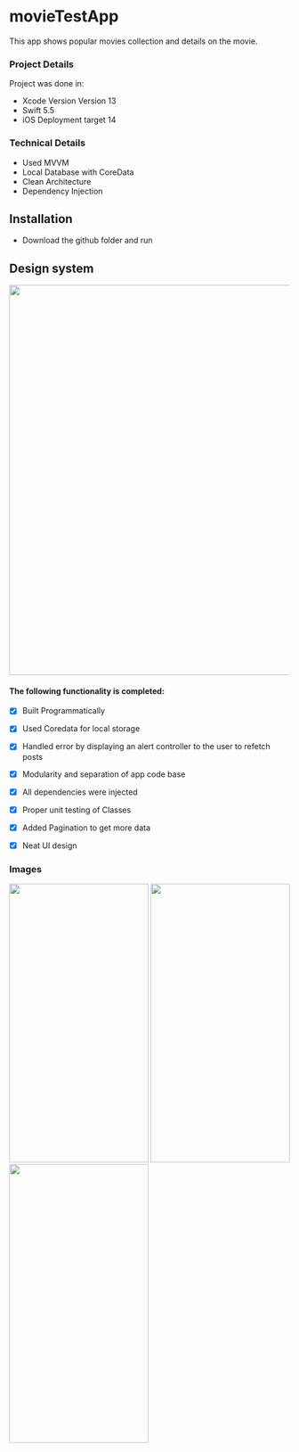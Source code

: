 # movieTestApp

This app shows popular movies collection and details on the movie.

### Project Details 

Project was done in:
* Xcode Version Version 13
* Swift 5.5
* iOS Deployment target 14

### Technical Details
* Used MVVM
* Local Database with CoreData
* Clean Architecture
* Dependency Injection

## Installation
* Download the github folder and run

## Design system

 <img width="700" height="700" src="https://github.com/Crowntopsss/movieTestApp/blob/main/Images/img4.png" alt="">

#### The following functionality is completed:

- [x] Built Programmatically 
- [x] Used Coredata for local storage
- [x] Handled error by displaying an alert controller to the user to refetch posts
- [x] Modularity and separation of app code base
- [x] All dependencies were injected
- [x] Proper unit testing of Classes
- [x] Added Pagination to get more data
- [x] Neat UI design



### Images

<img width="250" height="500" src="https://github.com/Crowntopsss/movieTestApp/blob/main/Images/img1.png" alt="">  <img width="250" height="500" src="https://github.com/Crowntopsss/movieTestApp/blob/main/Images/img2.png" alt=""> <img width="250" height="500" src="https://github.com/Crowntopsss/movieTestApp/blob/main/Images/img3.png" alt="">
